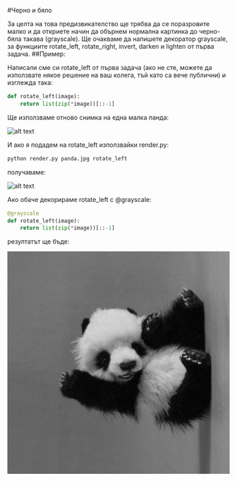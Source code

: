 #Черно и бяло


За целта на това предизвикателство ще трябва да се поразровите малко и да откриете начин да обърнем нормална картинка до черно-бяла такава (grayscale). Ще очакваме да напишете декоратор grayscale, за функциите rotate_left, rotate_right, invert, darken и lighten от първа задача.
##Пример:

Написали сме си rotate_left от първа задача (ако не сте, можете да използвате някое решение на ваш колега, тъй като са вече публични) и изглежда така:

```python
def rotate_left(image):
    return list(zip(*image))[::-1]
```

Ще използваме отново снимка на една малка панда:

![alt text](https://raw.githubusercontent.com/fmi/python-homework/master/2016/01/panda.jpg)

И ако я подадем на rotate_left използвайки render.py:

```python
python render.py panda.jpg rotate_left
```

получаваме:

![alt text](https://raw.githubusercontent.com/fmi/python-homework/master/2016/01/panda_rotate_left.jpg)

Ако обаче декорираме rotate_left с @grayscale:

```python
@grayscale
def rotate_left(image):
    return list(zip(*image))[::-1]
```

резултатът ще бъде:

![alt text](https://raw.githubusercontent.com/fmi/python-homework/master/2016/01/panda_rotate_left_grayscale.jpg)
